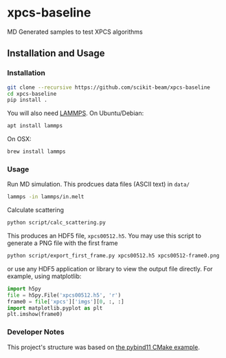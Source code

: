 # xpcs-baseline
MD Generated samples to test XPCS algorithms

## Installation and Usage

### Installation

```bash
git clone --recursive https://github.com/scikit-beam/xpcs-baseline
cd xpcs-baseline
pip install .
```

You will also need [LAMMPS](https://lammps.sandia.gov). On Ubuntu/Debian:

```bash
apt install lammps
```

On OSX:

```bash
brew install lammps
```

### Usage

Run MD simulation. This prodcues data files (ASCII text) in ``data/``

```bash
lammps -in lammps/in.melt
```

Calculate scattering

```bash
python script/calc_scattering.py
```

This produces an HDF5 file, `xpcs00512.h5`. You may use this script to generate
a PNG file with the first frame

```bash
python script/export_first_frame.py xpcs00512.h5 xpcs00512-frame0.png
```

or use any HDF5 application or library to view the output file directly. For
example, using matplotlib:

```python
import h5py
file = h5py.File('xpcs00512.h5', 'r')
frame0 = file['xpcs']['imgs'][0, :, :]
import matplotlib.pyplot as plt
plt.imshow(frame0)
```

### Developer Notes

This project's structure was based on
[the pybind11 CMake example](https://github.com/pybind/cmake_example).
